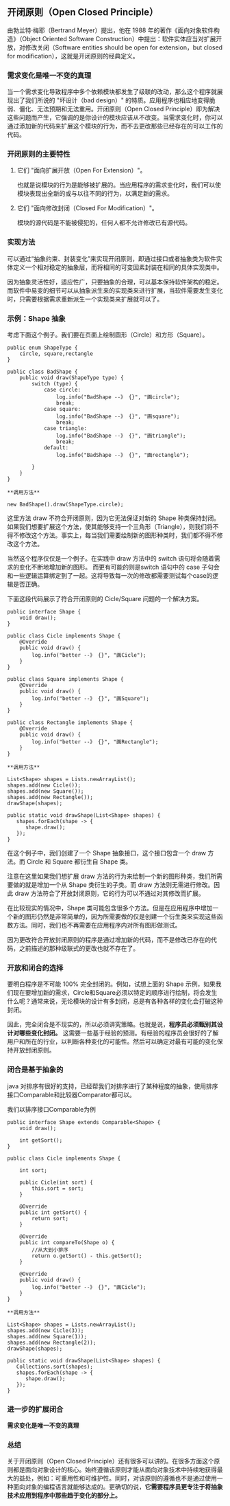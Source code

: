 ## 开闭原则（Open Closed Principle）

由勃兰特·梅耶（Bertrand Meyer）提出，他在 1988 年的著作《面向对象软件构造》（Object Oriented Software Construction）中提出：软件实体应当对扩展开放，对修改关闭（Software entities should be open for extension，but closed for modification），这就是开闭原则的经典定义。

### 需求变化是唯一不变的真理

当一个需求变化导致程序中多个依赖模块都发生了级联的改动，那么这个程序就展现出了我们所说的 "坏设计（bad design）" 的特质。应用程序也相应地变得脆弱、僵化、无法预期和无法重用。开闭原则（Open Closed Principle）即为解决这些问题而产生，它强调的是你设计的模块应该从不改变。当需求变化时，你可以通过添加新的代码来扩展这个模块的行为，而不去更改那些已经存在的可以工作的代码。

### 开闭原则的主要特性

1. 它们 "面向扩展开放（Open For Extension）"。
   
   也就是说模块的行为是能够被扩展的。当应用程序的需求变化时，我们可以使模块表现出全新的或与以往不同的行为，以满足新的需求。

2. 它们 "面向修改封闭（Closed For Modification）"。

    模块的源代码是不能被侵犯的，任何人都不允许修改已有源代码。

### 实现方法

可以通过“抽象约束、封装变化”来实现开闭原则，即通过接口或者抽象类为软件实体定义一个相对稳定的抽象层，而将相同的可变因素封装在相同的具体实现类中。

因为抽象灵活性好，适应性广，只要抽象的合理，可以基本保持软件架构的稳定。而软件中易变的细节可以从抽象派生来的实现类来进行扩展，当软件需要发生变化时，只需要根据需求重新派生一个实现类来扩展就可以了。

### 示例：Shape 抽象

考虑下面这个例子。我们要在页面上绘制圆形（Circle）和方形（Square）。

```
public enum ShapeType {
    circle, square,rectangle
}

public class BadShape {
    public void draw(ShapeType type) {
        switch (type) {
            case circle:
                log.info("BadShape --》 {}", "画circle");
                break;
            case square:
                log.info("BadShape --》 {}", "画square");
                break;
            case triangle:
                log.info("BadShape --》 {}", "画triangle");
                break;
            default:
                log.info("BadShape --》 {}", "画rectangle");

        }
    }
}

**调用方法**

new BadShape().draw(ShapeType.circle);
```

这里方法 draw 不符合开闭原则，因为它无法保证对新的 Shape 种类保持封闭。如果我们想要扩展这个方法，使其能够支持一个三角形（Triangle），则我们将不得不修改这个方法。事实上，每当我们需要绘制新的图形种类时，我们都不得不修改这个方法。

当然这个程序仅仅是一个例子。在实践中 draw 方法中的 switch 语句将会随着需求的变化不断地增加新的图形。
而更有可能的则是switch 语句中的 case 子句会和一些逻辑运算绑定到了一起。这将导致每一次的修改都需要测试每个case的逻辑是否正确。

下面这段代码展示了符合开闭原则的 Cicle/Square 问题的一个解决方案。

```
public interface Shape {
    void draw();
}

public class Cicle implements Shape {
    @Override
    public void draw() {
        log.info("better --》 {}", "画Cicle");
    }
}

public class Square implements Shape {
    @Override
    public void draw() {
        log.info("better --》 {}", "画Square");
    }
}

public class Rectangle implements Shape {
    @Override
    public void draw() {
        log.info("better --》 {}", "画Rectangle");
    }
}

**调用方法**

List<Shape> shapes = Lists.newArrayList();
shapes.add(new Cicle());
shapes.add(new Square());
shapes.add(new Rectangle());
drawShape(shapes);
        
public static void drawShape(List<Shape> shapes) {
   shapes.forEach(shape -> {
      shape.draw();
   });
}    
```

在这个例子中，我们创建了一个 Shape 抽象接口，这个接口包含一个 draw 方法。而 Circle 和 Square 都衍生自 Shape 类。

注意在这里如果我们想扩展 draw 方法的行为来绘制一个新的图形种类，我们所需要做的就是增加一个从 Shape 类衍生的子类。而 draw 方法则无需进行修改。因此 draw 方法符合了开放封闭原则，它的行为可以不通过对其修改而扩展。

在比较现实的情况中，Shape 类可能包含很多个方法。但是在应用程序中增加一个新的图形仍然是非常简单的，因为所需要做的仅是创建一个衍生类来实现这些函数方法。同时，我们也不再需要在应用程序内对所有图形做测试。

因为更改符合开放封闭原则的程序是通过增加新的代码，而不是修改已存在的代码，之前描述的那种级联式的更改也就不存在了。

### 开放和闭合的选择

要明白程序是不可能 100% 完全封闭的。例如，试想上面的 Shape 示例，如果我们现在要增加新的需求，Circle和Square必须以特定的顺序进行绘制，将会发生什么呢？通常来说，无论模块的设计有多封闭，总是有各种各样的变化会打破这种封闭。

因此，完全闭合是不现实的，所以必须讲究策略。也就是说，**程序员必须甄别其设计对哪些变化封闭。** 这需要一些基于经验的预测。有经验的程序员会很好的了解用户和所在的行业，以判断各种变化的可能性。然后可以确定对最有可能的变化保持开放封闭原则。

### 闭合是基于抽象的

java 对排序有很好的支持，已经帮我们对排序进行了某种程度的抽象，使用排序接口Comparable和比较器Comparator都可以。

我们以排序接口Comparable为例

```
public interface Shape extends Comparable<Shape> {
    void draw();

    int getSort();
}

public class Cicle implements Shape {

    int sort;

    public Cicle(int sort) {
        this.sort = sort;
    }

    @Override
    public int getSort() {
        return sort;
    }

    @Override
    public int compareTo(Shape o) {
        //从大到小排序
        return o.getSort() - this.getSort();
    }

    @Override
    public void draw() {
        log.info("better --》 {}", "画Cicle");
    }
}

**调用方法**

List<Shape> shapes = Lists.newArrayList();
shapes.add(new Cicle(3));
shapes.add(new Square(1));
shapes.add(new Rectangle(2));
drawShape(shapes);

public static void drawShape(List<Shape> shapes) {
   Collections.sort(shapes);
   shapes.forEach(shape -> {
      shape.draw();
   });
}  
```

### 进一步的扩展闭合

 **需求变化是唯一不变的真理** 

### 总结

关于开闭原则（Open Closed Principle）还有很多可以讲的。在很多方面这个原则都是面向对象设计的核心。始终遵循该原则才能从面向对象技术中持续地获得最大的益处，例如：可重用性和可维护性。同时，对该原则的遵循也不是通过使用一种面向对象的编程语言就能够达成的。更确切的说，**它需要程序员更专注于将抽象技术应用到程序中那些趋于变化的部分上。**
